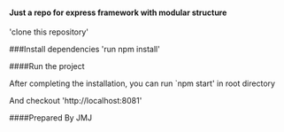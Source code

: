 #### Just a repo for express framework with modular structure

'clone this repository'

 ###Install dependencies
'run npm install'

 ####Run the project

 After completing the installation, you can run `npm start' in root directory

 And  checkout 'http://localhost:8081'


 ####Prepared By
  JMJ